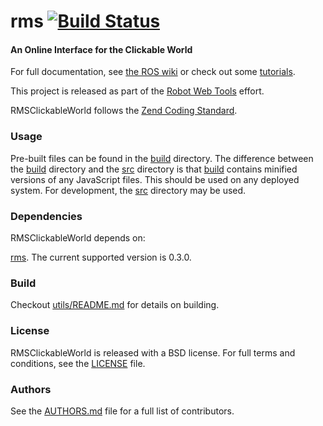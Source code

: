 rms [![Build Status](https://api.travis-ci.org/WPI-RAIL/rms.png)](https://travis-ci.org/WPI-RAIL/rms)
===

#### An Online Interface for the Clickable World
For full documentation, see [the ROS wiki](http://ros.org/wiki/RMSClickableWorld) or check out some [tutorials](http://www.ros.org/wiki/rms/#Tutorials).

This project is released as part of the [Robot Web Tools](http://robotwebtools.org/) effort.

RMSClickableWorld follows the [Zend Coding Standard](http://framework.zend.com/manual/1.12/en/coding-standard.html).

### Usage
Pre-built files can be found in the [build](build/) directory. The difference between the [build](build/) directory and the [src](src/) directory is that [build](build/) contains minified versions of any JavaScript files. This should be used on any deployed system. For development, the [src](src/) directory may be used.

### Dependencies
RMSClickableWorld depends on:

[rms](https://github.com/WPI-RAIL/rms). The current supported version is 0.3.0.

### Build
Checkout [utils/README.md](utils/README.md) for details on building.

### License
RMSClickableWorld is released with a BSD license. For full terms and conditions, see the [LICENSE](LICENSE) file.

### Authors
See the [AUTHORS.md](AUTHORS) file for a full list of contributors.

